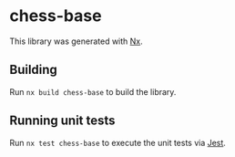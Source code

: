 # chess-base

This library was generated with [Nx](https://nx.dev).

## Building

Run `nx build chess-base` to build the library.

## Running unit tests

Run `nx test chess-base` to execute the unit tests via [Jest](https://jestjs.io).
